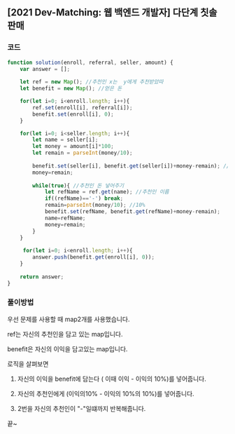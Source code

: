 

##  [2021 Dev-Matching: 웹 백엔드 개발자] 다단계 칫솔 판매

 

### 코드

```javascript
function solution(enroll, referral, seller, amount) {
    var answer = [];
    
    let ref = new Map(); //추천인 x는  y에게 추천받았따
    let benefit = new Map(); //얻은 돈 

    for(let i=0; i<enroll.length; i++){
        ref.set(enroll[i], referral[i]);
        benefit.set(enroll[i], 0);
    }

    for(let i=0; i<seller.length; i++){
        let name = seller[i];
        let money = amount[i]*100;
        let remain = parseInt(money/10);
     
        benefit.set(seller[i], benefit.get(seller[i])+money-remain); //우선 맨 처음 사람 돈 넣어주기
        money=remain;
        
        while(true){ //추천인 돈 넣어주기 
            let refName = ref.get(name); //추천인 이름
            if((refName)=='-') break;
            remain=parseInt(money/10); //10%
            benefit.set(refName, benefit.get(refName)+money-remain);
            name=refName;
            money=remain;
        }
    }
   
     for(let i=0; i<enroll.length; i++){
        answer.push(benefit.get(enroll[i], 0));
    }
   
    return answer;
}
```



### 풀이방법

우선 문제를 사용할 때 map2개를 사용했습니다.

 

ref는 자신의 추천인을 담고 있는 map입니다.

benefit은 자신의 이익을 담고있는 map입니다.

 

로직을 살펴보면

 

1. 자신의 이익을 benefit에 담는다 ( 이때 이익 - 이익의 10%)를 넣어줍니다.

2. 자신의 추천인에게 (이익의10% - 이익의 10%의 10%)를 넣어줍니다.

3. 2번을 자신의 추천인이 "-"일떄까지 반복해줍니다.

 

끝~ 